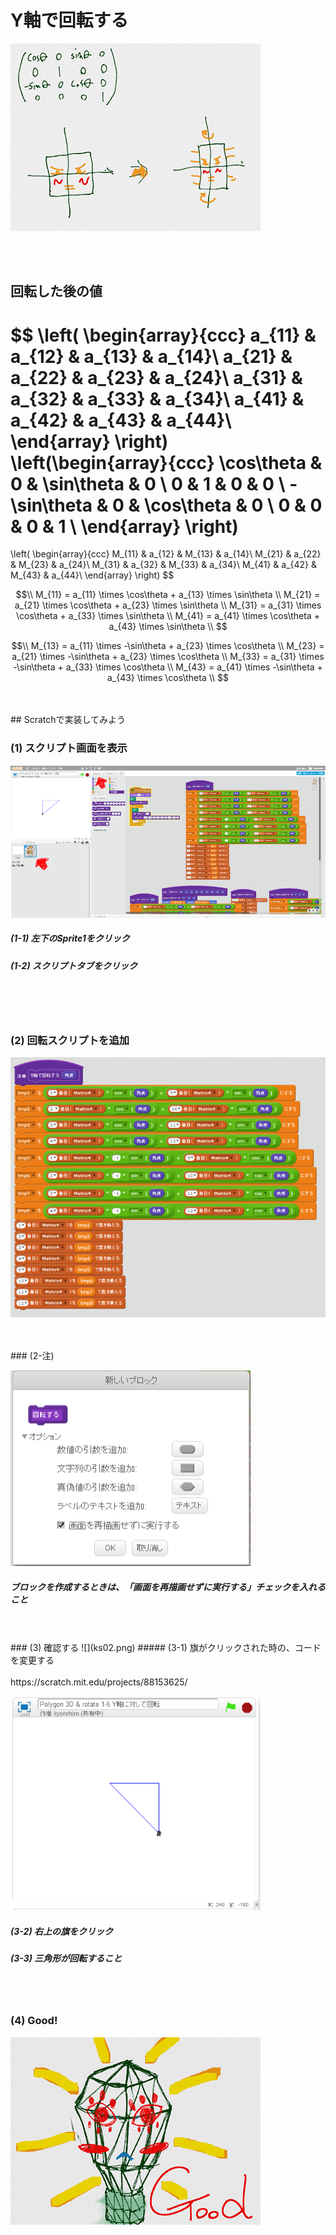 # Y軸で回転する


![](about.png)

<br>
<br>


## 回転した後の値
$$ 
\left(
  \begin{array}{ccc}
    a_{11} & a_{12} & a_{13} & a_{14}\\
    a_{21} & a_{22} & a_{23} & a_{24}\\
    a_{31} & a_{32} & a_{33} & a_{34}\\
    a_{41} & a_{42} & a_{43} & a_{44}\\
  \end{array}
\right)
\left(\begin{array}{ccc}
\cos\theta & 0 & \sin\theta & 0 \\
0 & 1 & 0 & 0 \\
-\sin\theta & 0 & \cos\theta & 0 \\
0 & 0 & 0 & 1 \\
\end{array}
\right)
=
\left(
  \begin{array}{ccc}
    M_{11} & a_{12} & M_{13} & a_{14}\\
    M_{21} & a_{22} & M_{23} & a_{24}\\
    M_{31} & a_{32} & M_{33} & a_{34}\\
    M_{41} & a_{42} & M_{43} & a_{44}\\
  \end{array}
\right)
$$

$$\\
M_{11} = a_{11} \times \cos\theta + a_{13} \times \sin\theta \\
M_{21} = a_{21} \times \cos\theta + a_{23} \times \sin\theta \\
M_{31} = a_{31} \times \cos\theta + a_{33} \times \sin\theta \\
M_{41} = a_{41} \times \cos\theta + a_{43} \times \sin\theta \\
$$

$$\\
M_{13} = a_{11} \times -\sin\theta + a_{23} \times \cos\theta \\
M_{23} = a_{21} \times -\sin\theta + a_{23} \times \cos\theta \\
M_{33} = a_{31} \times -\sin\theta + a_{33} \times \cos\theta \\
M_{43} = a_{41} \times -\sin\theta + a_{43} \times \cos\theta \\
$$

<br>
<br>
## Scratchで実装してみよう

### (1) スクリプト画面を表示
![](k001.png)
##### (1-1) 左下のSprite1をクリック
##### (1-2) スクリプトタブをクリック

<br>
<br>
<br>

### (2) 回転スクリプトを追加
![](ks01.png)

<br>
<br>
### (2-注) 

![](ks01_opt1.png)
##### ブロックを作成するときは、「画面を再描画せずに実行する」チェックを入れること

<br>
<br>
### (3) 確認する
![](ks02.png)
##### (3-1) 旗がクリックされた時の、コードを変更する

<br>
<br>
https://scratch.mit.edu/projects/88153625/

![](kc01.png)

##### (3-2) 右上の旗をクリック
##### (3-3) 三角形が回転すること

<br>
<br>

### (4) Good!
![](../good.png)



